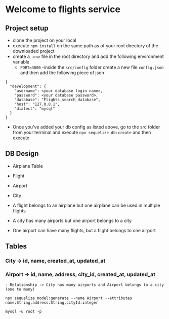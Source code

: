 # Welcome to flights service 

## Project setup
- clone the project on your local
- execute `npm install` on the same path as of your root directory of the downloaded project
- create a `.env` file in the root directory and add the following environment variable
  - `PORT=3000`
-inside the `src/config` folder create a new file `config.json` and then add the following piece of json

```
{
  "development": {
    "username": <your database login name>,
    "password": <your database password>,
    "database": "Flights_search_database",
    "host": "127.0.0.1",
    "dialect": "mysql"
  }
}
```

- Once you've added your db config as listed above, go to the src folder from your terminal and execute `npx sequelize db:create`
and then execute


## DB Design
  - Airplane Table
  - Flight
  - Airport
  - City 

  - A flight belongs to an airplane but one airplane can be used in multiple flights
  - A city has many airports but one airport belongs to a city
  - One airport can have many flights, but a flight belongs to one airport


  
## Tables

### City -> id, name, created_at, updated_at
### Airport -> id, name, address, city_id, created_at, updated_at
    - Relationship -> City has many airports and Airport belongs to a city (one to many)
```
npx sequelize model:generate --name Airport --attributes name:String,address:String,cityId:integer
```

```
mysql -u root -p
```